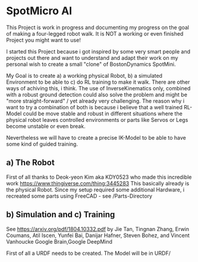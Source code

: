 # SpotMicro AI 
This Project is work in progress and documenting my progress on the goal of making a four-legged robot walk.
It is NOT a working or even finished Project you might want to use! 

I started this Project because i got inspired by some very smart people and projects out there and want to 
understand and adapt their work on my personal wish to create a small "clone" of BostonDynamics SpotMini.

My Goal is to create a) a working physical Robot, b) a simulated Environment to be able to c) do RL training to make it walk.
There are other ways of achiving this, i think. The use of InverseKinematics only, combined with a robust ground detection
could also solve the problem and might be "more straight-forward" / yet already very challenging. 
The reason why i want to try a combination of both is because i believe that a well trained RL-Model could be move stable and
robust in different situations where the physical robot leaves controlled environments or parts like Servos or Legs become unstable or even break.

Nevertheless we will have to create a precise IK-Model to be able to have some kind of guided training. 

## a) The Robot

First of all thanks to Deok-yeon Kim aka KDY0523 who made this incredible work 
https://www.thingiverse.com/thing:3445283
This basically already is the physical Robot. 
Since my setup required some additional Hardware, i recreated some parts using FreeCAD - see /Parts-Directory

## b) Simulation and c) Training

See https://arxiv.org/pdf/1804.10332.pdf by
Jie Tan, Tingnan Zhang, Erwin Coumans, Atil Iscen, Yunfei Bai, Danijar Hafner, Steven Bohez, and Vincent Vanhoucke
Google Brain,Google DeepMind

First of all a URDF needs to be created. The Model will be in URDF/






